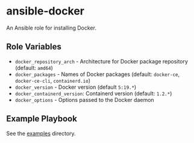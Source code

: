 # ansible-docker

An Ansible role for installing Docker.

## Role Variables

- `docker_repository_arch` - Architecture for Docker package repository (default: `amd64`)
- `docker_packages` - Names of Docker packages (default: `docker-ce`, `docker-ce-cli`, `containerd.io`)
- `docker_version` - Docker version (default `5:19.*`)
- `docker_containerd_version`: Containerd version (default: `1.2.*`)
- `docker_options` - Options passed to the Docker daemon

## Example Playbook

See the [examples](./examples/) directory.
